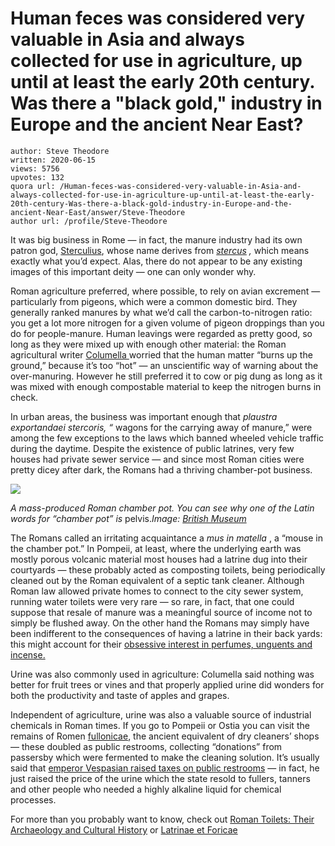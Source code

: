 # Human feces was considered very valuable in Asia and always collected for use in agriculture, up until at least the early 20th century. Was there a "black gold," industry in Europe and the ancient Near East?

	author: Steve Theodore
	written: 2020-06-15
	views: 5756
	upvotes: 132
	quora url: /Human-feces-was-considered-very-valuable-in-Asia-and-always-collected-for-use-in-agriculture-up-until-at-least-the-early-20th-century-Was-there-a-black-gold-industry-in-Europe-and-the-ancient-Near-East/answer/Steve-Theodore
	author url: /profile/Steve-Theodore


It was big business in Rome — in fact, the manure industry had its own patron god, [Sterculius](https://pantheon.org/articles/s/sterculius.html), whose name derives from _[stercus](http://www.perseus.tufts.edu/hopper/text?doc=Perseus:text:1999.04.0059:entry=stercus)_ _,_ which means exactly what you’d expect. Alas, there do not appear to be any existing images of this important deity — one can only wonder why.

Roman agriculture preferred, where possible, to rely on avian excrement — particularly from pigeons, which were a common domestic bird. They generally ranked manures by what we’d call the carbon-to-nitrogen ratio: you get a lot more nitrogen for a given volume of pigeon droppings than you do for people-manure. Human leavings were regarded as pretty good, so long as they were mixed up with enough other material: the Roman agricultural writer [Columella ](http://www.perseus.tufts.edu/hopper/text?doc=urn:cts:latinLit:phi0845.phi002.perseus-lat1:2.15.2)worried that the human matter “burns up the ground,” because it’s too “hot” — an unscientific way of warning about the over-manuring. However he still preferred it to cow or pig dung as long as it was mixed with enough compostable material to keep the nitrogen burns in check.

In urban areas, the business was important enough that _plaustra exportandaei stercoris, “_ wagons for the carrying away of manure,” were among the few exceptions to the laws which banned wheeled vehicle traffic during the daytime. Despite the existence of public latrines, very few houses had private sewer service — and since most Roman cities were pretty dicey after dark, the Romans had a thriving chamber-pot business.

![](https://qph.fs.quoracdn.net/main-qimg-7358e1fd79a208672def57b0ba0552f1)

_A mass-produced Roman chamber pot. You can see why one of the Latin words for “chamber pot” is_ pelvis._Image:_ _[British Museum](https://www.bmimages.com/preview.asp?image=01098162001&imagex=35&searchnum=0003)_ 

The Romans called an irritating acquaintance a _mus in matella_ , a “mouse in the chamber pot.” In Pompeii, at least, where the underlying earth was mostly porous volcanic material most houses had a latrine dug into their courtyards — these probably acted as composting toilets, being periodically cleaned out by the Roman equivalent of a septic tank cleaner. Although Roman law allowed private homes to connect to the city sewer system, running water toilets were very rare — so rare, in fact, that one could suppose that resale of manure was a meaningful source of income not to simply be flushed away. On the other hand the Romans may simply have been indifferent to the consequences of having a latrine in their back yards: this might account for their [obsessive interest in perfumes, unguents and incense.](https://www.quora.com/What-was-the-most-Roman-thing-ever/answer/Steve-Theodore?ch=10&share=30ac9386&srid=zLvM)

Urine was also commonly used in agriculture: Columella said nothing was better for fruit trees or vines and that properly applied urine did wonders for both the productivity and taste of apples and grapes.

Independent of agriculture, urine was also a valuable source of industrial chemicals in Roman times. If you go to Pompeii or Ostia you can visit the remains of Romen [fullonicae](https://www.ostia-foundation.org/the-whitest-whites-fullonicae-at-ostia-and-pompeii/), the ancient equivalent of dry cleaners’ shops — these doubled as public restrooms, collecting “donations” from passersby which were fermented to make the cleaning solution. It’s usually said that [emperor Vespasian raised taxes on public restrooms](https://en.wikipedia.org/wiki/Pecunia_non_olet) — in fact, he just raised the price of the urine which the state resold to fullers, tanners and other people who needed a highly alkaline liquid for chemical processes.

For more than you probably want to know, check out [Roman Toilets: Their Archaeology and Cultural History](https://amzn.to/3e94tew) or [Latrinae et Foricae](https://amzn.to/30KiUSw)

